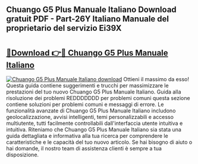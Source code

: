 ## Chuango G5 Plus Manuale Italiano Download gratuit PDF - Part-26Y Italiano Manuale del proprietario del servizio Ei39X

# <h2><a href="http://dfdmos.blite.top/?on=Chuango+G5+Plus+Manuale+Italiano">🔗Download 👉🔴 Chuango G5 Plus Manuale Italiano</a></h2>

[![Chuango G5 Plus Manuale Italiano download](https://i.imgur.com/lujVjoI.png)](http://dfdmos.blite.top/?on=Chuango+G5+Plus+Manuale+Italiano)
Ottieni il massimo da esso! Questa guida contiene suggerimenti e trucchi per massimizzare le prestazioni del tuo nuovo Chuango G5 Plus Manuale Italiano. Guida alla risoluzione dei problemi REDDDDDDD per problemi comuni questa sezione contiene soluzioni per problemi comuni e messaggi di errore. Le funzionalità avanzate di Chuango G5 Plus Manuale Italiano includono geolocalizzazione, avvisi intelligenti, temi personalizzabili e accesso multiutente, tutti facilmente controllabili dall'interfaccia utente intuitiva e intuitiva. Riteniamo che Chuango G5 Plus Manuale Italiano sia stata una guida dettagliata e informativa alla tua ricerca per comprendere le caratteristiche e le capacità del tuo nuovo articolo. Se hai bisogno di aiuto o hai domande, il nostro team di assistenza clienti è sempre a tua disposizione.
